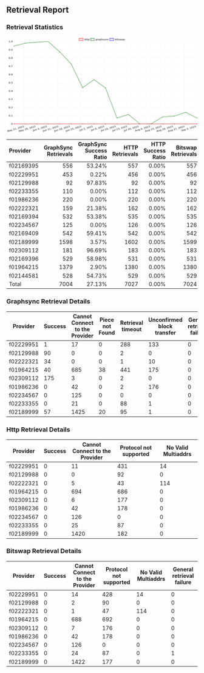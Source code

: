 ## Retrieval Report
### Retrieval Statistics
<img src="https://raw.githubusercontent.com/data-preservation-programs/filplus-checker-assets/main/filecoin-project/filecoin-plus-large-datasets/issues/1749/1693791900934.png"/>

| Provider  | GraphSync Retrievals | GraphSync Success Ratio | HTTP Retrievals | HTTP Success Ratio | Bitswap Retrievals | Bitswap Success Ratio |
| :-------- | -------------------: | ----------------------: | --------------: | -----------------: | -----------------: | --------------------: |
| f02169395 |                  556 |                  53.24% |             557 |              0.00% |                557 |                 0.00% |
| f02229951 |                  453 |                   0.22% |             456 |              0.00% |                456 |                 0.00% |
| f02129988 |                   92 |                  97.83% |              92 |              0.00% |                 92 |                 0.00% |
| f02233355 |                  110 |                   0.00% |             112 |              0.00% |                112 |                 0.00% |
| f01986236 |                  220 |                   0.00% |             220 |              0.00% |                220 |                 0.00% |
| f02222321 |                  159 |                  21.38% |             162 |              0.00% |                162 |                 0.00% |
| f02169394 |                  532 |                  53.38% |             535 |              0.00% |                535 |                 0.00% |
| f02234567 |                  125 |                   0.00% |             126 |              0.00% |                126 |                 0.00% |
| f02169409 |                  542 |                  59.41% |             542 |              0.00% |                542 |                 0.00% |
| f02189999 |                 1598 |                   3.57% |            1602 |              0.00% |               1599 |                 0.00% |
| f02309112 |                  181 |                  96.69% |             183 |              0.00% |                183 |                 0.00% |
| f02169396 |                  529 |                  58.98% |             531 |              0.00% |                531 |                 0.00% |
| f01964215 |                 1379 |                   2.90% |            1380 |              0.00% |               1380 |                 0.00% |
| f02144581 |                  528 |                  54.73% |             529 |              0.00% |                529 |                 0.00% |
| Total     |                 7004 |                  27.13% |            7027 |              0.00% |               7024 |                 0.00% |

### Graphsync Retrieval Details
| Provider  | Success | Cannot Connect to the Provider | Piece not Found | Retrieval timeout | Unconfirmed block transfer | General retrieval failure | No Valid Multiaddrs | Deal state missing |
| --------- | ------- | ------------------------------ | --------------- | ----------------- | -------------------------- | ------------------------- | ------------------- | ------------------ |
| f02229951 | 1       | 17                             | 0               | 288               | 133                        | 0                         | 14                  | 0                  |
| f02129988 | 90      | 0                              | 0               | 2                 | 0                          | 0                         | 0                   | 0                  |
| f02222321 | 34      | 0                              | 0               | 1                 | 10                         | 0                         | 114                 | 0                  |
| f01964215 | 40      | 685                            | 38              | 441               | 175                        | 0                         | 0                   | 0                  |
| f02309112 | 175     | 3                              | 0               | 2                 | 0                          | 0                         | 0                   | 1                  |
| f01986236 | 0       | 42                             | 0               | 2                 | 176                        | 0                         | 0                   | 0                  |
| f02234567 | 0       | 125                            | 0               | 0                 | 0                          | 0                         | 0                   | 0                  |
| f02233355 | 0       | 21                             | 0               | 88                | 1                          | 0                         | 0                   | 0                  |
| f02189999 | 57      | 1425                           | 20              | 95                | 1                          | 0                         | 0                   | 0                  |

### Http Retrieval Details
| Provider  | Success | Cannot Connect to the Provider | Protocol not supported | No Valid Multiaddrs |
| --------- | ------- | ------------------------------ | ---------------------- | ------------------- |
| f02229951 | 0       | 11                             | 431                    | 14                  |
| f02129988 | 0       | 0                              | 92                     | 0                   |
| f02222321 | 0       | 5                              | 43                     | 114                 |
| f01964215 | 0       | 694                            | 686                    | 0                   |
| f02309112 | 0       | 6                              | 177                    | 0                   |
| f01986236 | 0       | 42                             | 178                    | 0                   |
| f02234567 | 0       | 126                            | 0                      | 0                   |
| f02233355 | 0       | 25                             | 87                     | 0                   |
| f02189999 | 0       | 1420                           | 182                    | 0                   |

### Bitswap Retrieval Details
| Provider  | Success | Cannot Connect to the Provider | Protocol not supported | No Valid Multiaddrs | General retrieval failure |
| --------- | ------- | ------------------------------ | ---------------------- | ------------------- | ------------------------- |
| f02229951 | 0       | 14                             | 428                    | 14                  | 0                         |
| f02129988 | 0       | 2                              | 90                     | 0                   | 0                         |
| f02222321 | 0       | 1                              | 47                     | 114                 | 0                         |
| f01964215 | 0       | 688                            | 692                    | 0                   | 0                         |
| f02309112 | 0       | 7                              | 176                    | 0                   | 0                         |
| f01986236 | 0       | 42                             | 178                    | 0                   | 0                         |
| f02234567 | 0       | 126                            | 0                      | 0                   | 0                         |
| f02233355 | 0       | 24                             | 87                     | 0                   | 1                         |
| f02189999 | 0       | 1422                           | 177                    | 0                   | 0                         |
